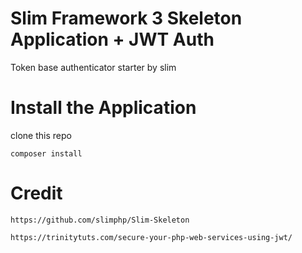 # Slim Framework 3 Skeleton Application + JWT Auth

Token base authenticator starter by slim

# Install the Application

clone this repo

	composer install


# Credit

	https://github.com/slimphp/Slim-Skeleton
	
	https://trinitytuts.com/secure-your-php-web-services-using-jwt/